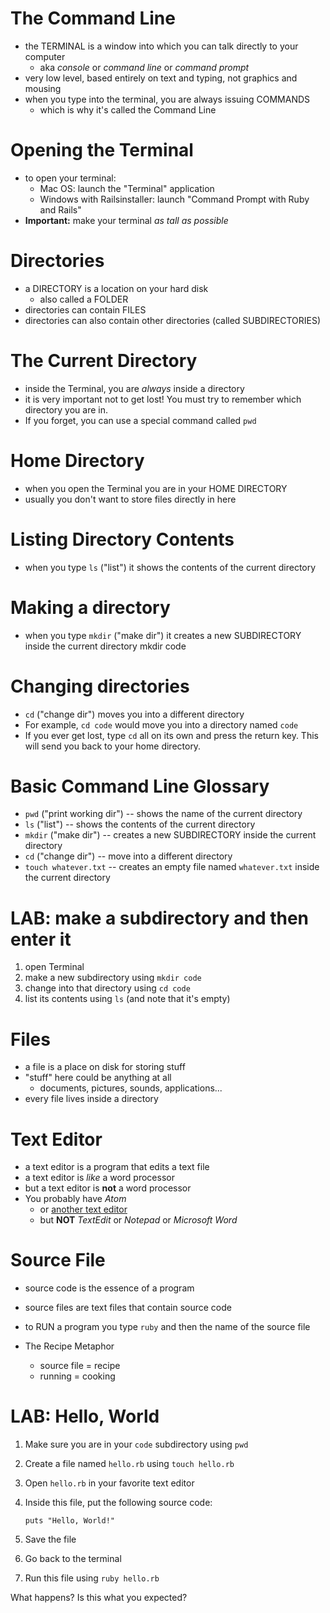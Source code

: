 <!-- next_step "input_and_output" -->

# The Command Line

- the TERMINAL is a window into which you can talk directly to your computer
  - aka _console_ or _command line_ or _command prompt_
- very low level, based entirely on text and typing, not graphics and mousing
- when you type into the terminal, you are always issuing COMMANDS
  - which is why it's called the Command Line

# Opening the Terminal

- to open your terminal:
  - Mac OS: launch the "Terminal" application
  - Windows with Railsinstaller: launch "Command Prompt with Ruby and Rails"
- **Important:** make your terminal _as tall as possible_

# Directories

- a DIRECTORY is a location on your hard disk
  - also called a FOLDER
- directories can contain FILES
- directories can also contain other directories (called SUBDIRECTORIES)

# The Current Directory

- inside the Terminal, you are _always_ inside a directory
- it is very important not to get lost! You must try to remember which directory you are in.
- If you forget, you can use a special command called `pwd`

# Home Directory

- when you open the Terminal you are in your HOME DIRECTORY
- usually you don't want to store files directly in here

# Listing Directory Contents

- when you type `ls` ("list") it shows the contents of the current directory

# Making a directory

- when you type `mkdir` ("make dir") it creates a new SUBDIRECTORY inside the current directory
  mkdir code

# Changing directories

- `cd` ("change dir") moves you into a different directory
- For example, `cd code` would move you into a directory named `code`
- If you ever get lost, type `cd` all on its own and press the return key. This will send you back to your home directory.

# Basic Command Line Glossary

- `pwd` ("print working dir") -- shows the name of the current directory
- `ls` ("list") -- shows the contents of the current directory
- `mkdir` ("make dir") -- creates a new SUBDIRECTORY inside the current directory
- `cd` ("change dir") -- move into a different directory
- `touch whatever.txt` -- creates an empty file named `whatever.txt` inside the current directory

# LAB: make a subdirectory and then enter it

1. open Terminal
2. make a new subdirectory using `mkdir code`
3. change into that directory using `cd code`
4. list its contents using `ls` (and note that it's empty)

# Files

- a file is a place on disk for storing stuff
- "stuff" here could be anything at all
  - documents, pictures, sounds, applications...
- every file lives inside a directory

# Text Editor

- a text editor is a program that edits a text file
- a text editor is _like_ a word processor
- but a text editor is **not** a word processor
- You probably have _Atom_
  - or [another text editor](/installfest/editors)
  - but **NOT** _TextEdit_ or _Notepad_ or _Microsoft Word_

# Source File

- source code is the essence of a program
- source files are text files that contain source code
- to RUN a program you type `ruby` and then the name of the source file

- The Recipe Metaphor
  - source file = recipe
  - running = cooking

# LAB: Hello, World

1.  Make sure you are in your `code` subdirectory using `pwd`
2.  Create a file named `hello.rb` using `touch hello.rb`
3.  Open `hello.rb` in your favorite text editor
4.  Inside this file, put the following source code:

        puts "Hello, World!"

5.  Save the file
6.  Go back to the terminal
7.  Run this file using `ruby hello.rb`

What happens? Is this what you expected?
